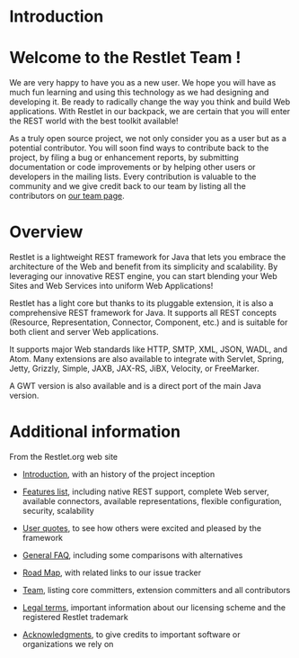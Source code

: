 Introduction
============

Welcome to the Restlet Team !
=============================

We are very happy to have you as a new user. We hope you will have as
much fun learning and using this technology as we had designing and
developing it. Be ready to radically change the way you think and build
Web applications. With Restlet in our backpack, we are certain that you
will enter the REST world with the best toolkit available!

As a truly open source project, we not only consider you as a user but
as a potential contributor. You will soon find ways to contribute back
to the project, by filing a bug or enhancement reports, by submitting
documentation or code improvements or by helping other users or
developers in the mailing lists. Every contribution is valuable to the
community and we give credit back to our team by listing all the
contributors on [our team
page](http://www.restlet.org/about/team).

Overview
========

Restlet is a lightweight REST framework for Java that lets you embrace
the architecture of the Web and benefit from its simplicity and
scalability. By leveraging our innovative REST engine, you can start
blending your Web Sites and Web Services into uniform Web Applications!

Restlet has a light core but thanks to its pluggable extension, it is
also a comprehensive REST framework for Java. It supports all REST
concepts (Resource, Representation, Connector, Component, etc.) and is
suitable for both client and server Web applications.

It supports major Web standards like HTTP, SMTP, XML, JSON, WADL, and
Atom. Many extensions are also available to integrate with Servlet,
Spring, Jetty, Grizzly, Simple, JAXB, JAX-RS, JiBX, Velocity, or
FreeMarker.

A GWT version is also available and is a direct port of the main Java
version.

Additional information
======================

From the Restlet.org web site

-   [Introduction](http://www.restlet.org/about/introduction),
    with an history of the project inception
-   [Features
    list](http://www.restlet.org/about/features),
    including native REST support, complete Web server, available
    connectors, available representations, flexible configuration,
    security, scalability
-   [User
    quotes](http://www.restlet.org/about/quotes),
    to see how others were excited and pleased by the framework
-   [General
    FAQ](http://www.restlet.org/about/faq),
    including some comparisons with alternatives

-   [Road Map](http://www.restlet.org/about/roadmap),
    with related links to our issue tracker
-   [Team](http://www.restlet.org/about/team),
    listing core committers, extension committers and all contributors
-   [Legal
    terms](http://www.restlet.org/about/legal),
    important information about our licensing scheme and the registered
    Restlet trademark
-   [Acknowledgments](http://www.restlet.org/about/acknowledgments),
    to give credits to important software or organizations we rely on

